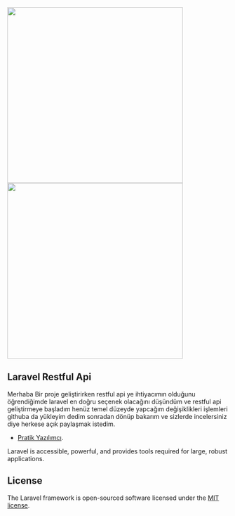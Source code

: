 <img src="https://res.cloudinary.com/dtfbvvkyp/image/upload/v1566331377/laravel-logolockup-cmyk-red.svg" width="400">
<a href="https://wwwpratikyazilimci.com"><img src="https://www.pratikyazilimci.com/images/site/logo2.png" width="400"></a>


## Laravel Restful Api

Merhaba Bir proje geliştirirken restful api ye ihtiyacımın olduğunu öğrendiğimde laravel en doğru seçenek olacağını düşündüm ve restful api geliştirmeye başladım henüz temel düzeyde yapcağım değişiklikleri işlemleri githuba da yükleyim dedim sonradan dönüp bakarım ve sizlerde incelersiniz diye herkese açık paylaşmak istedim.

- [Pratik Yazılımcı](https://www.pratikyazilimci.com).


Laravel is accessible, powerful, and provides tools required for large, robust applications.

## License

The Laravel framework is open-sourced software licensed under the [MIT license](https://opensource.org/licenses/MIT).
